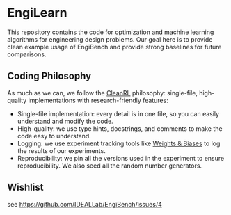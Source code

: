 # EngiLearn

This repository contains the code for optimization and machine learning algorithms for engineering design problems. Our goal here is to provide clean example usage of EngiBench and provide strong baselines for future comparisons.

## Coding Philosophy
As much as we can, we follow the [CleanRL](https://github.com/vwxyzjn/cleanrl) philosophy: single-file, high-quality implementations with research-friendly features:
* Single-file implementation: every detail is in one file, so you can easily understand and modify the code.
* High-quality: we use type hints, docstrings, and comments to make the code easy to understand.
* Logging: we use experiment tracking tools like [Weights & Biases](https://wandb.ai/site) to log the results of our experiments.
* Reproducibility: we pin all the versions used in the experiment to ensure reproducibility. We also seed all the random number generators.


## Wishlist
see https://github.com/IDEALLab/EngiBench/issues/4
